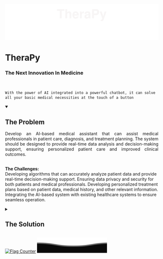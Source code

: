 <img src="./top.svg">

<h1>TheraPy</h1>

<p align="center">
<h3>The Next Innovation In Medicine</h3>
</p>
<br>

```
With the power of AI integrated into a powerful chatbot, it can solve all your basic medical necessities at the touch of a button
```

<details id=1 open>
<summary><h2>The Problem</h2></summary>
<p align="justify">Develop an AI-based medical assistant that can assist medical
professionals in patient care, diagnosis, and treatment planning.
The system should be designed to provide real-time data analysis
and decision-making support, ensuring personalized patient care
and improved clinical outcomes.<br><br>

<b>The Challenges:</b><br>
Developing algorithms that can accurately analyze patient data
and provide real-time decision-making support.
Ensuring data privacy and security for both patients and medical
professionals.
Developing personalized treatment plans based on patient data,
medical history, and other relevant information.
Integrating the AI-based system with existing healthcare systems
to ensure seamless operation.
</p>
</details>


<details id=2 closed>
<summary><h2>The Solution</h2></summary>
<p align="center"><b><u>INTRODUCING THERA.PY</b></u></p>
<p>
<ul>
<li>Introducing a revolutionary health chat bot that can help you manage your health from the comfort of your own home! With our chat bot, you can easily track your symptoms, receive personalized health advice, and even schedule appointments with healthcare professionals*!!<br>
<li> Our bot uses state-of-the-art AI technology to understand your
health concerns and provide accurate, evidence-based
information. Say goodbye to long wait times and confusing
medical jargon - our chat bot is here to provide you with the
information and support you need to take control of your health.
Try it out today and start feeling better tomorrow!! :smiley:
</ul></p>
</details>




<a href="https://info.flagcounter.com/AuRi"><img src="https://s01.flagcounter.com/count2/AuRi/bg_A1A1A1/txt_000000/border_000000/columns_4/maxflags_4/viewers_0/labels_0/pageviews_0/flags_0/percent_0/" alt="Flag Counter" border="0"></a>
<img src="./bottom.svg">